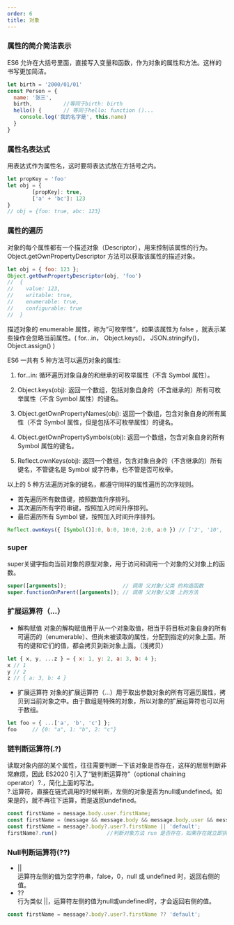 ```yaml
---
order: 6
title: 对象
---
```


### 属性的简介简洁表示
ES6 允许在大括号里面，直接写入变量和函数，作为对象的属性和方法。这样的书写更加简洁。
```javascript
let birth = '2000/01/01'
const Person = {
  name: '张三',
  birth,          //等同于birth: birth
  hello() {       // 等同于hello: function ()...
    console.log('我的名字是', this.name)
  }
}
```
### 属性名表达式
用表达式作为属性名，这时要将表达式放在方括号之内。
```javascript
let propKey = 'foo'
let obj = {
        [propKey]: true,
        ['a' + 'bc']: 123
}
// obj = {foo: true, abc: 123}
```
### 属性的遍历  
对象的每个属性都有一个描述对象（Descriptor），用来控制该属性的行为。Object.getOwnPropertyDescriptor 方法可以获取该属性的描述对象。  
```javascript
let obj = { foo: 123 };
Object.getOwnPropertyDescriptor(obj, 'foo')
//  {
//    value: 123,
//    writable: true,
//    enumerable: true,
//    configurable: true
//  }
```
描述对象的 enumerable 属性，称为“可枚举性”，如果该属性为 false ，就表示某些操作会忽略当前属性。( for...in， Object.keys()， JSON.stringify()， Object.assign() )  

ES6 一共有 5 种方法可以遍历对象的属性:
1. for...in: 循环遍历对象自身的和继承的可枚举属性（不含 Symbol 属性）。

2. Object.keys(obj): 返回一个数组，包括对象自身的（不含继承的）所有可枚举属性（不含 Symbol 属性）的键名。

3. Object.getOwnPropertyNames(obj): 返回一个数组，包含对象自身的所有属性（不含 Symbol 属性，但是包括不可枚举属性）的键名。

4. Object.getOwnPropertySymbols(obj): 返回一个数组，包含对象自身的所有 Symbol 属性的键名。

5. Reflect.ownKeys(obj): 返回一个数组，包含对象自身的（不含继承的）所有键名，不管键名是 Symbol 或字符串，也不管是否可枚举。  

以上的 5 种方法遍历对象的键名，都遵守同样的属性遍历的次序规则。

+ 首先遍历所有数值键，按照数值升序排列。
+ 其次遍历所有字符串键，按照加入时间升序排列。
+ 最后遍历所有 Symbol 键，按照加入时间升序排列。
```javascript
Reflect.ownKeys({ [Symbol()]:0, b:0, 10:0, 2:0, a:0 }) // ['2', '10', 'b', 'a', Symbol()]
```
### super
super关键字指向当前对象的原型对象，用于访问和调用一个对象的父对象上的函数。
```javascript
super([arguments]);                  // 调用 父对象/父类 的构造函数
super.functionOnParent([arguments]); // 调用 父对象/父类 上的方法
```
### 扩展运算符（...）
- 解构赋值
对象的解构赋值用于从一个对象取值，相当于将目标对象自身的所有可遍历的（enumerable）、但尚未被读取的属性，分配到指定的对象上面。所有的键和它们的值，都会拷贝到新对象上面。（浅拷贝）  
```javascript
let { x, y, ...z } = { x: 1, y: 2, a: 3, b: 4 };
x // 1
y // 2
z // { a: 3, b: 4 }
```
- 扩展运算符
对象的扩展运算符（...）用于取出参数对象的所有可遍历属性，拷贝到当前对象之中。由于数组是特殊的对象，所以对象的扩展运算符也可以用于数组。
```javascript
let foo = { ...['a', 'b', 'c'] };
foo     // {0: "a", 1: "b", 2: "c"}
```
### 链判断运算符(.?)
读取对象内部的某个属性，往往需要判断一下该对象是否存在，这样的层层判断非常麻烦，因此 ES2020 引入了“链判断运算符”（optional chaining operator）?.，简化上面的写法。  
?.运算符，直接在链式调用的时候判断，左侧的对象是否为null或undefined。如果是的，就不再往下运算，而是返回undefined。
```javascript
const firstName = message.body.user.firstName;
const firstName = (message && message.body && message.body.user && message.body.user.firstName) || 'default';
const firstName = message?.body?.user?.firstName || 'default';
firstName?.run()                //判断对象方法 run 是否存在，如果存在就立即执行。
```
### Null判断运算符(??)
- ||  
        运算符左侧的值为空字符串，false，0，null 或 undefined 时，返回右侧的值。
- ??    
        行为类似 ||，运算符左侧的值为null或undefined时，才会返回右侧的值。
```javascript
const firstName = message?.body?.user?.firstName ?? 'default';
```
